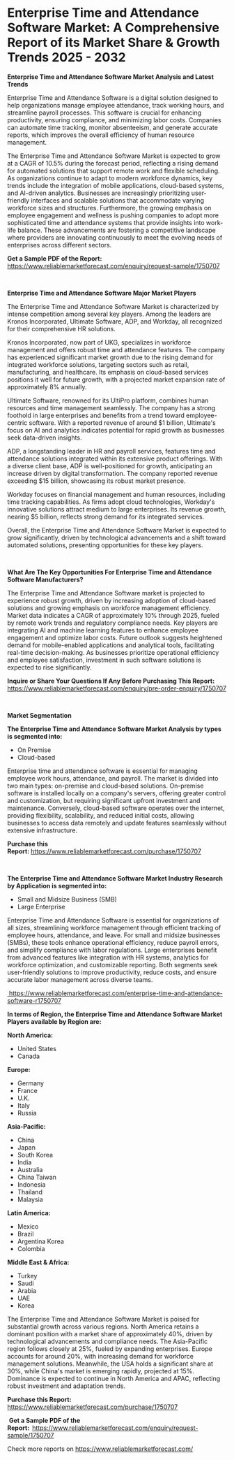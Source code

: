 <p><h1>Enterprise Time and Attendance Software Market: A Comprehensive Report of its Market Share & Growth Trends 2025 - 2032</h1></p><p><strong>Enterprise Time and Attendance Software Market Analysis and Latest Trends</strong></p>
<p><p>Enterprise Time and Attendance Software is a digital solution designed to help organizations manage employee attendance, track working hours, and streamline payroll processes. This software is crucial for enhancing productivity, ensuring compliance, and minimizing labor costs. Companies can automate time tracking, monitor absenteeism, and generate accurate reports, which improves the overall efficiency of human resource management.</p><p>The Enterprise Time and Attendance Software Market is expected to grow at a CAGR of 10.5% during the forecast period, reflecting a rising demand for automated solutions that support remote work and flexible scheduling. As organizations continue to adapt to modern workforce dynamics, key trends include the integration of mobile applications, cloud-based systems, and AI-driven analytics. Businesses are increasingly prioritizing user-friendly interfaces and scalable solutions that accommodate varying workforce sizes and structures. Furthermore, the growing emphasis on employee engagement and wellness is pushing companies to adopt more sophisticated time and attendance systems that provide insights into work-life balance. These advancements are fostering a competitive landscape where providers are innovating continuously to meet the evolving needs of enterprises across different sectors.</p></p>
<p><strong>Get a Sample PDF of the Report:&nbsp;</strong> <a href="https://www.reliablemarketforecast.com/enquiry/request-sample/1750707?utm_campaign=3197&utm_medium=2&utm_source=Github&utm_content=ia&utm_term=09032025&utm_id=enterprise-time-and-attendance-software">https://www.reliablemarketforecast.com/enquiry/request-sample/1750707</a></p>
<p>&nbsp;</p>
<p><strong>Enterprise Time and Attendance Software Major Market Players</strong></p>
<p><p>The Enterprise Time and Attendance Software Market is characterized by intense competition among several key players. Among the leaders are Kronos Incorporated, Ultimate Software, ADP, and Workday, all recognized for their comprehensive HR solutions.</p><p>Kronos Incorporated, now part of UKG, specializes in workforce management and offers robust time and attendance features. The company has experienced significant market growth due to the rising demand for integrated workforce solutions, targeting sectors such as retail, manufacturing, and healthcare. Its emphasis on cloud-based services positions it well for future growth, with a projected market expansion rate of approximately 8% annually.</p><p>Ultimate Software, renowned for its UltiPro platform, combines human resources and time management seamlessly. The company has a strong foothold in large enterprises and benefits from a trend toward employee-centric software. With a reported revenue of around $1 billion, Ultimate's focus on AI and analytics indicates potential for rapid growth as businesses seek data-driven insights.</p><p>ADP, a longstanding leader in HR and payroll services, features time and attendance solutions integrated within its extensive product offerings. With a diverse client base, ADP is well-positioned for growth, anticipating an increase driven by digital transformation. The company reported revenue exceeding $15 billion, showcasing its robust market presence.</p><p>Workday focuses on financial management and human resources, including time tracking capabilities. As firms adopt cloud technologies, Workday's innovative solutions attract medium to large enterprises. Its revenue growth, nearing $5 billion, reflects strong demand for its integrated services.</p><p>Overall, the Enterprise Time and Attendance Software Market is expected to grow significantly, driven by technological advancements and a shift toward automated solutions, presenting opportunities for these key players.</p></p>
<p>&nbsp;</p>
<p><strong>What Are The Key Opportunities For Enterprise Time and Attendance Software Manufacturers?</strong></p>
<p><p>The Enterprise Time and Attendance Software market is projected to experience robust growth, driven by increasing adoption of cloud-based solutions and growing emphasis on workforce management efficiency. Market data indicates a CAGR of approximately 10% through 2025, fueled by remote work trends and regulatory compliance needs. Key players are integrating AI and machine learning features to enhance employee engagement and optimize labor costs. Future outlook suggests heightened demand for mobile-enabled applications and analytical tools, facilitating real-time decision-making. As businesses prioritize operational efficiency and employee satisfaction, investment in such software solutions is expected to rise significantly.</p></p>
<p><strong>Inquire or Share Your Questions If Any Before Purchasing This Report:</strong> <a href="https://www.reliablemarketforecast.com/enquiry/pre-order-enquiry/1750707?utm_campaign=3197&utm_medium=2&utm_source=Github&utm_content=ia&utm_term=09032025&utm_id=enterprise-time-and-attendance-software">https://www.reliablemarketforecast.com/enquiry/pre-order-enquiry/1750707</a></p>
<p>&nbsp;</p>
<p><strong>Market Segmentation</strong></p>
<p><strong>The Enterprise Time and Attendance Software Market Analysis by types is segmented into:</strong></p>
<p><ul><li>On Premise</li><li>Cloud-based</li></ul></p>
<p><p>Enterprise time and attendance software is essential for managing employee work hours, attendance, and payroll. The market is divided into two main types: on-premise and cloud-based solutions. On-premise software is installed locally on a company's servers, offering greater control and customization, but requiring significant upfront investment and maintenance. Conversely, cloud-based software operates over the internet, providing flexibility, scalability, and reduced initial costs, allowing businesses to access data remotely and update features seamlessly without extensive infrastructure.</p></p>
<p><strong>Purchase this Report:&nbsp;</strong><a href="https://www.reliablemarketforecast.com/purchase/1750707?utm_campaign=3197&utm_medium=2&utm_source=Github&utm_content=ia&utm_term=09032025&utm_id=enterprise-time-and-attendance-software">https://www.reliablemarketforecast.com/purchase/1750707</a></p>
<p>&nbsp;</p>
<p><strong>The Enterprise Time and Attendance Software Market Industry Research by Application is segmented into:</strong></p>
<p><ul><li>Small and Midsize Business (SMB)</li><li>Large Enterprise</li></ul></p>
<p><p>Enterprise Time and Attendance Software is essential for organizations of all sizes, streamlining workforce management through efficient tracking of employee hours, attendance, and leave. For small and midsize businesses (SMBs), these tools enhance operational efficiency, reduce payroll errors, and simplify compliance with labor regulations. Large enterprises benefit from advanced features like integration with HR systems, analytics for workforce optimization, and customizable reporting. Both segments seek user-friendly solutions to improve productivity, reduce costs, and ensure accurate labor management across diverse teams.</p></p>
<p><a href="https://www.reliablemarketforecast.com/enterprise-time-and-attendance-software-r1750707?utm_campaign=3197&utm_medium=2&utm_source=Github&utm_content=ia&utm_term=09032025&utm_id=enterprise-time-and-attendance-software">&nbsp;https://www.reliablemarketforecast.com/enterprise-time-and-attendance-software-r1750707</a></p>
<p><strong>In terms of Region, the Enterprise Time and Attendance Software Market Players available by Region are:</strong></p>
<p>
    <p> <strong> North America: </strong>
        <ul>
            <li>United States</li>
            <li>Canada</li>
        </ul>
        </p> 
    <p> <strong> Europe: </strong>
        <ul>
            <li>Germany</li>
            <li>France</li>
            <li>U.K.</li>
            <li>Italy</li>
            <li>Russia</li>
        </ul>
        </p> 
    <p> <strong> Asia-Pacific: </strong>
        <ul>
            <li>China</li>
            <li>Japan</li>
            <li>South Korea</li>
            <li>India</li>
            <li>Australia</li>
            <li>China Taiwan</li>
            <li>Indonesia</li>
            <li>Thailand</li>
            <li>Malaysia</li>
        </ul>
        </p> 
    <p> <strong> Latin America: </strong>
        <ul>
            <li>Mexico</li>
            <li>Brazil</li>
            <li>Argentina Korea</li>
            <li>Colombia</li>
        </ul>
        </p> 
    <p> <strong> Middle East & Africa: </strong>
        <ul>
            <li>Turkey</li>
            <li>Saudi</li>
            <li>Arabia</li>
            <li>UAE</li>
            <li>Korea</li>
        </ul>
    </p>
    </p>
<p><p>The Enterprise Time and Attendance Software Market is poised for substantial growth across various regions. North America retains a dominant position with a market share of approximately 40%, driven by technological advancements and compliance needs. The Asia-Pacific region follows closely at 25%, fueled by expanding enterprises. Europe accounts for around 20%, with increasing demand for workforce management solutions. Meanwhile, the USA holds a significant share at 30%, while China's market is emerging rapidly, projected at 15%. Dominance is expected to continue in North America and APAC, reflecting robust investment and adaptation trends.</p></p>
<p><strong>Purchase this Report: </strong><a href="https://www.reliablemarketforecast.com/purchase/1750707?utm_campaign=3197&utm_medium=2&utm_source=Github&utm_content=ia&utm_term=09032025&utm_id=enterprise-time-and-attendance-software">https://www.reliablemarketforecast.com/purchase/1750707</a></p>
<p>&nbsp;<strong>Get a Sample PDF of the Report:&nbsp;&nbsp;</strong><a href="https://www.reliablemarketforecast.com/enquiry/request-sample/1750707?utm_campaign=3197&utm_medium=2&utm_source=Github&utm_content=ia&utm_term=09032025&utm_id=enterprise-time-and-attendance-software">https://www.reliablemarketforecast.com/enquiry/request-sample/1750707</a></p>
<p><strong></strong></p>
<p>Check more reports on <a href="https://www.reliablemarketforecast.com/?utm_campaign=3197&utm_medium=2&utm_source=Github&utm_content=ia&utm_term=09032025&utm_id=enterprise-time-and-attendance-software">https://www.reliablemarketforecast.com/</a></p>